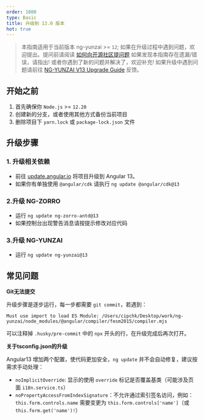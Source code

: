 ```yaml
---
order: 1000
type: Basic
title: 升级到 13.0 版本
hot: true
---
```


> 本指南适用于当前版本 ng-yunzai >= `12`;
> 如果在升级过程中遇到问题，欢迎提出。提问前请阅读 [如何向开源社区提问题](https://github.com/seajs/seajs/issues/545)
> 如果发现本指南存在遗漏/错误，请指出!
> 或者你遇到了新的问题并解决了，欢迎补充!
> 如果升级中遇到问题请前往 [NG-YUNZAI V13 Upgrade Guide](https://github.com/hbyunzai/ng-yunzai/issues/2174) 反馈。

## 开始之前

1. 首先确保你 `Node.js` >= `12.20`
2. 创建新的分支，或者使用其他方式备份当前项目
3. 删除项目下 `yarn.lock` 或 `package-lock.json` 文件

## 升级步骤

### 1. 升级相关依赖

- 前往 [update.angular.io](https://update.angular.io/?v=12.0-13.0) 将项目升级到 Angular 13。
- 如果你有单独使用 `@angular/cdk` 请执行 `ng update @angular/cdk@13`

### 2.升级 NG-ZORRO

- 运行 `ng update ng-zorro-antd@13`
- 如果控制台出现警告消息请按提示修改对应代码

### 3.升级 NG-YUNZAI

- 运行 `ng update ng-yunzai@13`

## 常见问题

**Git无法提交**

升级步骤是逐步运行，每一步都需要 `git commit`，若遇到：

```
Must use import to load ES Module: /Users/cipchk/Desktop/work/ng-yunzai/node_modules/@angular/compiler/fesm2015/compiler.mjs
```

可以注释掉 `.husky/pre-commit` 中的 `npx` 开头的行，在升级完成后再次打开。

**关于tsconfig.json的升级**

Angular13 增加两个配置，使代码更加安全，`ng update` 并不会自动修复，建议按需求手动处理：

- `noImplicitOverride`: 显示的使用 `override` 标记是否覆盖基类（可能涉及页面 `i18n.service.ts`）
- `noPropertyAccessFromIndexSignature`：不允许通过索引签名访问，例如：`this.form.controls.name` 需要变更为 `this.form.controls['name']`（或 `this.form.get('name')!`）
